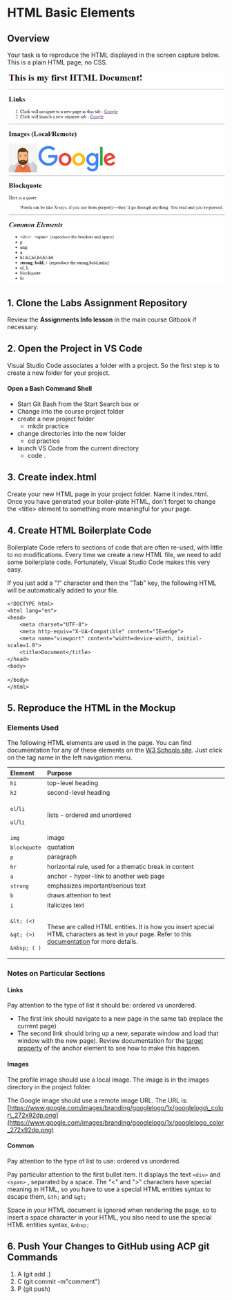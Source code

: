 # HTML Basic Elements

## Overview

Your task is to reproduce the HTML displayed in the screen capture below. This is a plain HTML page, no CSS.

![](https://raw.githubusercontent.com/hoc-labs/images/main/basic-elements.png)

## 1. Clone the Labs Assignment Repository

Review the **Assignments Info lesson** in the main course Gitbook if necessary.

## 2. Open the Project in VS Code

Visual Studio Code associates a folder with a project. So the first step is to create a new folder for your project. 

#### Open a Bash Command Shell

* Start Git Bash from the Start Search box or
* Change into the course project folder
* create a new project folder
  * mkdir practice
* change directories into the new folder
  * cd practice
* launch VS Code from the current directory
  * code .

## 3. Create index.html

Create your new HTML page in your project folder. Name it index.html. Once you have generated your boiler-plate HTML, don't forget to change the &lt;title&gt; element to something more meaningful for your page.

## 4. Create HTML Boilerplate Code

Boilerplate Code refers to sections of code that are often re-used, with little to no modifications. Every time we create a new HTML file, we need to add some boilerplate code. Fortunately, Visual Studio Code makes this very easy.

If you just add a "!" character and then the "Tab" key, the following HTML will be automatically added to your file.

```markup
<!DOCTYPE html>
<html lang="en">
<head>
    <meta charset="UTF-8">
    <meta http-equiv="X-UA-Compatible" content="IE=edge">
    <meta name="viewport" content="width=device-width, initial-scale=1.0">
    <title>Document</title>
</head>
<body>

</body>
</html>
```

## 5. Reproduce the HTML in the Mockup

### Elements Used

The following HTML elements are used in the page. You can find documentation for any of these elements on the [W3 Schools site](https://www.w3schools.com/tags/default.asp). Just click on the tag name in the left navigation menu.

<table>
  <thead>
    <tr>
      <th style="text-align:left">Element</th>
      <th style="text-align:left">Purpose</th>
    </tr>
  </thead>
  <tbody>
    <tr>
      <td style="text-align:left"><code>h1</code>
      </td>
      <td style="text-align:left">top-level heading</td>
    </tr>
    <tr>
      <td style="text-align:left"><code>h2</code>
      </td>
      <td style="text-align:left">second-level heading</td>
    </tr>
    <tr>
      <td style="text-align:left">
        <p><code>ol</code>/<code>li</code>
        </p>
        <p><code>ul</code>/<code>li</code>
        </p>
      </td>
      <td style="text-align:left">lists - ordered and unordered</td>
    </tr>
    <tr>
      <td style="text-align:left"><code>img</code>
      </td>
      <td style="text-align:left">image</td>
    </tr>
    <tr>
      <td style="text-align:left"><code>blockquote</code>
      </td>
      <td style="text-align:left">quotation</td>
    </tr>
    <tr>
      <td style="text-align:left"><code>p</code>
      </td>
      <td style="text-align:left">paragraph</td>
    </tr>
    <tr>
      <td style="text-align:left"><code>hr</code>
      </td>
      <td style="text-align:left">horizontal rule, used for a thematic break in content</td>
    </tr>
    <tr>
      <td style="text-align:left"><code>a</code>
      </td>
      <td style="text-align:left">anchor - hyper-link to another web page</td>
    </tr>
    <tr>
      <td style="text-align:left"><code>strong</code>
      </td>
      <td style="text-align:left">emphasizes important/serious text</td>
    </tr>
    <tr>
      <td style="text-align:left"><code>b</code>
      </td>
      <td style="text-align:left">draws attention to text</td>
    </tr>
    <tr>
      <td style="text-align:left"><code>i</code>
      </td>
      <td style="text-align:left">italicizes text</td>
    </tr>
    <tr>
      <td style="text-align:left">
        <p><code>&amp;lt; (&lt;)</code>
        </p>
        <p><code>&amp;gt; (&gt;)</code>
        </p>
        <p><code>&amp;nbsp; ( )</code>
        </p>
      </td>
      <td style="text-align:left">These are called HTML entities. It is how you insert special HTML characters
        as text in your page. Refer to this <a href="https://www.w3schools.com/html/html_entities.asp">documentation</a> for
        more details.</td>
    </tr>
  </tbody>
</table>

### Notes on Particular Sections

#### Links

Pay attention to the type of list it should be: ordered vs unordered.

* The first link should navigate to a new page in the same tab (replace the current page)
* The second link should bring up a new, separate window and load that window with the new page\).  Review documentation for the [target property](https://www.w3schools.com/tags/att_a_target.asp) of the anchor element to see how to make this happen.

#### Images

The profile image should use a local image. The image is in the images directory in the project folder.

The Google image should use a remote image URL. The URL is: [https://www.google.com/images/branding/googlelogo/1x/googlelogo\_color\_272x92dp.png](https://www.google.com/images/branding/googlelogo/1x/googlelogo_color_272x92dp.png)

#### Common

Pay attention to the type of list to use: ordered vs unordered.

Pay particular attention to the first bullet item. It displays the text `<div>` and `<span>` , separated by a space. The "&lt;" and "&gt;" characters have special meaning in HTML, so you have to use a special HTML entities syntax to escape them, `&th;` and `&gt;`

Space in your HTML document is ignored when rendering the page, so to insert a space character in your HTML, you also need to use the special HTML entities syntax, `&nbsp;`

## 6. Push Your Changes to GitHub using ACP git Commands

1. A (git add .)
2. C (git commit -m"comment")
3. P (git push)

